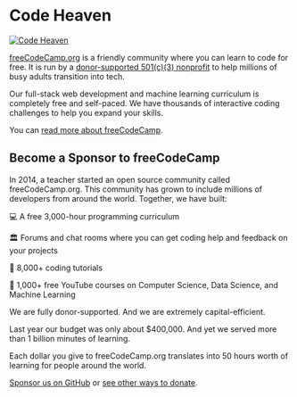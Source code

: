 #  Code Heaven 

[![Code Heaven](https://s3.amazonaws.com/freecodecamp/wide-social-banner.png)](https://www.freecodecamp.org/)

[freeCodeCamp.org](https://www.freecodecamp.org) is a friendly community where you can learn to code for free. It is run by a [donor-supported 501(c)(3) nonprofit](https://www.freecodecamp.org/donate) to help millions of busy adults transition into tech.

Our full-stack web development and machine learning curriculum is completely free and self-paced. We have thousands of interactive coding challenges to help you expand your skills.

You can [read more about freeCodeCamp](https://freecodecamp.org/news/about).

## Become a Sponsor to freeCodeCamp

In 2014, a teacher started an open source community called freeCodeCamp.org. This community has grown to include millions of developers from around the world. Together, we have built:

💻 A free 3,000-hour programming curriculum

🏛️ Forums and chat rooms where you can get coding help and feedback on your projects

🧪 8,000+ coding tutorials

🎒 1,000+ free YouTube courses on Computer Science, Data Science, and Machine Learning

We are fully donor-supported. And we are extremely capital-efficient.

Last year our budget was only about $400,000. And yet we served more than 1 billion minutes of learning.

Each dollar you give to freeCodeCamp.org translates into 50 hours worth of learning for people around the world.

[Sponsor us on GitHub](https://github.com/sponsors/freeCodeCamp) or [see other ways to donate](https://www.freecodecamp.org/donate).
